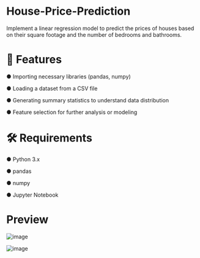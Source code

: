 # House-Price-Prediction
Implement a linear regression model to predict the prices of houses based on their square footage and the number of bedrooms and bathrooms.

# 🚀 Features

● Importing necessary libraries (pandas, numpy)

● Loading a dataset from a CSV file

● Generating summary statistics to understand data distribution

● Feature selection for further analysis or modeling

# 🛠️ Requirements

● Python 3.x

● pandas

● numpy

● Jupyter Notebook

# Preview
![image](https://github.com/user-attachments/assets/7e40fe3c-d040-4475-9609-eeac84c79219)

![image](https://github.com/user-attachments/assets/b11cb00c-c446-4741-8f2e-4c5c651b0c80)
